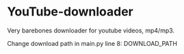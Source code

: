 # YouTube-downloader
 Very barebones downloader for youtube videos, mp4/mp3.

Change download path in main.py line 8: DOWNLOAD_PATH
